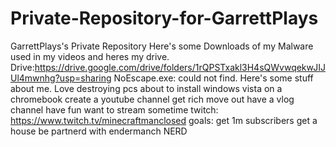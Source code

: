 # Private-Repository-for-GarrettPlays
GarrettPlays's Private Repository
Here's some Downloads of my Malware used in my videos and heres my drive.
Drive:https://drive.google.com/drive/folders/1rQPSTxakl3H4sQWvwqekwJIJUl4mwnhg?usp=sharing
NoEscape.exe: could not find.
Here's some stuff about me.
Love destroying pcs
about to install windows vista on a chromebook
create a youtube channel
get rich
move out
have a vlog channel
have fun
want to stream sometime
twitch: https://www.twitch.tv/minecraftmanclosed
goals: get 1m subscribers
get a house
be partnerd with endermanch NERD
